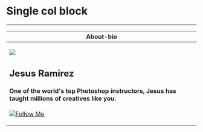 # Single col block

---

|About-bio|
|-|
|<p><img src="https://hlx.blob.core.windows.net/external/c8248664afb141a601d00412936eff2a20f8d5d4#image.png"></p><h2>Jesus Ramirez</h2><h4>One of the world's top Photoshop instructors, Jesus has taught millions of creatives like you.</h4><p><img src="https://hlx.blob.core.windows.net/external/450460dcb5e742c3065ed87d0fd7c117757cb519#image.png"><a href="https://www.behance.net/JRfromPTC">Follow Me</a></p>|

